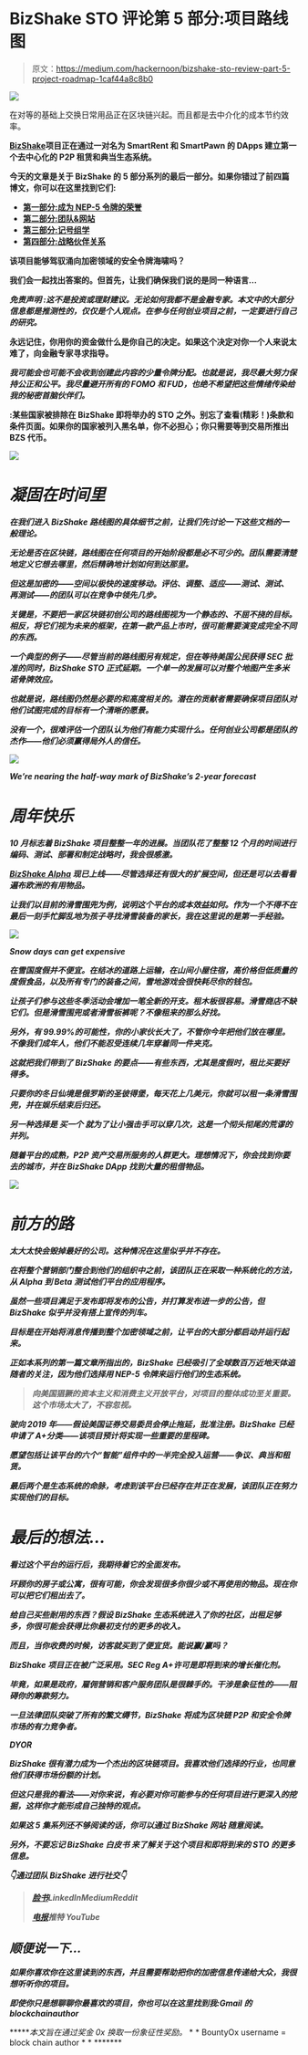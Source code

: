 # BizShake STO 评论第 5 部分:项目路线图

> 原文：<https://medium.com/hackernoon/bizshake-sto-review-part-5-project-roadmap-1caf44a8c8b0>

![](img/2ba047242728f4e9c4a940c6816c8264.png)

在对等的基础上交换日常用品正在区块链兴起。而且都是去中介化的成本节约效率。

**[**BizShake**](https://bizshake.io/)**项目正在通过一对名为 SmartRent 和 SmartPawn 的 DApps 建立第一个去中心化的 P2P 租赁和典当生态系统。****

****今天的文章是关于 BizShake 的 5 部分系列的最后一部分。如果你错过了前四篇博文，你可以在这里找到它们:****

*   ****[**第一部分:成为 NEP-5 令牌的荣誉**](/@blockchainauthor/bizshake-sto-review-part-1-the-honor-of-becoming-a-nep-5-token-c683925973f9)****
*   ****[**第二部分:团队&网站**](/@blockchainauthor/bizshake-sto-review-part-2-team-website-a65a3d72f59d)****
*   ****[**第三部分:记号组学**](/@blockchainauthor/bizshake-sto-review-part-3-tokenomics-d1a32d4d9ce6)****
*   ****[**第四部分:战略伙伴关系**](https://hackernoon.com/bizshake-sto-review-part-4-strategic-partnerships-cbff8709bf00)****

****该项目能够驾驭涌向加密领域的安全令牌海啸吗？****

****我们会一起找出答案的。但首先，让我们确保我们说的是同一种语言…****

*******免责声明*** *:这不是投资或理财建议。无论如何我都不是金融专家。本文中的大部分信息都是推测性的，仅仅是个人观点。在参与任何创业项目之前，一定要进行自己的研究。*****

****永远记住，你用你的资金做什么是你自己的决定。如果这个决定对你一个人来说太难了，向金融专家寻求指导。****

*****我可能会也可能不会收到创建此内容的少量令牌分配。也就是说，我尽最大努力保持公正和公平。我尽量避开所有的 FOMO 和 FUD，也绝不希望把这些情绪传染给我的秘密首脑伙伴们。*****

******:某些国家被排除在 BizShake 即将举办的 STO 之外。别忘了查看(精彩！)条款和条件页面。如果你的国家被列入黑名单，你不必担心；你只需要等到交易所推出 BZS 代币。******

*****![](img/92831c1ff1f4ac71377a9446d9ead561.png)*****

# *****凝固在时间里*****

*****在我们进入 BizShake 路线图的具体细节之前，让我们先讨论一下这些文档的一般理论。*****

*****无论是否在区块链，路线图在任何项目的开始阶段都是必不可少的。团队需要清楚地定义它想去哪里，然后精确地计划如何到达那里。*****

*****但这是加密的——空间以极快的速度移动。评估、调整、适应——测试、测试、再测试——的团队可以在竞争中领先几步。*****

*****关键是，不要把一家区块链初创公司的路线图视为一个静态的、不屈不挠的目标。相反，将它们视为未来的框架，在第一款产品上市时，很可能需要演变成完全不同的东西。*****

*****一个典型的例子——尽管当前的路线图另有规定，但在等待美国公民获得 SEC 批准的同时，BizShake STO 正式延期。一个单一的发展可以对整个地图产生多米诺骨牌效应。*****

*****也就是说，路线图仍然是必要的和高度相关的。潜在的贡献者需要确保项目团队对他们试图完成的目标有一个清晰的愿景。*****

*****没有一个，很难评估一个团队认为他们有能力实现什么。任何创业公司都是团队的杰作——他们必须赢得局外人的信任。*****

*****![](img/a30cfa23c2cce641f5c0e9fc5e6a3794.png)*****

*****We’re nearing the half-way mark of BizShake’s 2-year forecast*****

# *****周年快乐*****

*****10 月标志着 BizShake 项目整整一年的进展。当团队花了整整 12 个月的时间进行编码、测试、部署和制定战略时，我会很感激。*****

*****[**BizShake Alpha**](https://alpha.bizshake.io/) 现已上线——尽管选择还有很大的扩展空间，但还是可以去看看遍布欧洲的有用物品。*****

*****让我们以目前的滑雪围兜为例，说明这个平台的成本效益如何。作为一个不得不在最后一刻手忙脚乱地为孩子寻找滑雪装备的家长，我在这里说的是第一手经验。*****

*****![](img/4a04981b7380a9297456d0871acc07ac.png)*****

*****Snow days can get expensive*****

*****在雪国度假并不便宜。在结冰的道路上运输，在山间小屋住宿，高价格但低质量的度假食品，以及所有专门的装备之间，雪地游戏会很快耗尽你的钱包。*****

*****让孩子们参与这些冬季活动会增加一笔全新的开支。租木板很容易。滑雪商店不缺它们。但是滑雪围兜或者滑雪板裤呢？不像租来的那么好找。*****

*****另外，有 99.99%的可能性，你的小家伙长大了，不管你今年把他们放在哪里。不像我们成年人，他们不能忍受连续几年穿着同一件夹克。*****

*****这就把我们带到了 BizShake 的要点——有些东西，尤其是度假时，租比买要好得多。*****

*****只要你的冬日仙境是俄罗斯的圣彼得堡，每天花上几美元，你就可以租一条滑雪围兜，并在娱乐结束后归还。*****

*****另一种选择是 ***买一个*** 就为了让小强击手可以穿几次，这是一个彻头彻尾的荒谬的并列。*****

*****随着平台的成熟，P2P 资产交易所服务的人群更大。理想情况下，你会找到你要去的城市，并在 BizShake DApp 找到大量的租借物品。*****

*****![](img/c258021a53b906518697da6ee7f8ad0e.png)*****

# *****前方的路*****

*****太大太快会毁掉最好的公司。这种情况在这里似乎并不存在。*****

*****在将整个营销部门整合到他们的组织中之前，该团队正在采取一种系统化的方法，从 Alpha 到 Beta 测试他们平台的应用程序。*****

*****虽然一些项目满足于发布即将发布的公告，并打算发布进一步的公告，但 BizShake 似乎并没有搭上宣传的列车。*****

*****目标是在开始将消息传播到整个加密领域之前，让平台的大部分都启动并运行起来。*****

*****正如本系列的第一篇文章所指出的，BizShake 已经吸引了全球数百万近地天体追随者的关注，因为他们选择用 NEP-5 令牌来运行他们的生态系统。*****

> *****向美国猖獗的资本主义和消费主义开放平台，对项目的整体成功至关重要。这个市场太大了，不容忽视。*****

*****驶向 2019 年——假设美国证券交易委员会停止拖延，批准注册。BizShake 已经申请了 A+分类——该项目预计将实现一些重要的里程碑。*****

*****愿望包括让该平台的六个“智能”组件中的一半完全投入运营——争议、典当和租赁。*****

*****最后两个是生态系统的命脉，考虑到该平台已经存在并正在发展，该团队正在努力实现他们的目标。*****

# *****最后的想法…*****

*****看过这个平台的运行后，我期待着它的全面发布。*****

*****环顾你的房子或公寓，很有可能，你会发现很多你很少或不再使用的物品。现在你可以把它们租出去了。*****

*****给自己买些耐用的东西？假设 BizShake 生态系统进入了你的社区，出租足够多，你很可能会获得比你最初支付的更多的收入。*****

*****而且，当你收费的时候，访客就买到了便宜货。能说赢/赢吗？*****

*****BizShake 项目正在被广泛采用。SEC Reg A+许可是即将到来的增长催化剂。*****

*****毕竟，如果是政府，雇佣营销和客户服务团队是很棘手的。干涉是象征性的——阻碍你的筹款努力。*****

*****一旦法律团队突破了所有的繁文缛节，BizShake 将成为区块链 P2P 和安全令牌市场的有力竞争者。*****

*******DYOR*******

*****BizShake 很有潜力成为一个杰出的区块链项目。我喜欢他们选择的行业，也同意他们获得市场份额的计划。*****

*****但这只是我的看法——对你来说，有必要对你可能参与的任何项目进行更深入的挖掘，这样你才能形成自己独特的观点。*****

*****如果这 5 集系列还不够阅读的话，你可以通过 BizShake 网站 **随意阅读。*******

*****另外，不要忘记 BizShake 白皮书 来了解关于这个项目和即将到来的 STO 的更多信息。*****

*****👇**通过团队 BizShake 进行社交**👇*****

> *****[脸书](https://www.facebook.com/bizshake)LinkedInMediumReddit*****
> 
> *****[电报](https://t.me/bizshake)推特 YouTube*****

## *****顺便说一下…*****

*****如果你喜欢你在这里读到的东西，并且需要帮助把你的加密信息传递给大众，我很想听听你的项目。*****

*****即使你只是想聊聊你最喜欢的项目，你也可以在这里找到我:Gmail 的 blockchainauthor*****

******本文旨在通过奖金 0x 换取一份象征性奖励。* * * BountyOx username = block chain author * * *******
